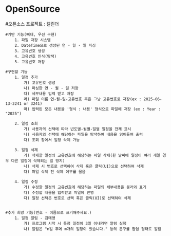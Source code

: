 # OpenSource
#오픈소스 프로젝트 : 캘린더

    #기반 기능(뼈대, 우선 구현)
        1. 파일 저장 시스템
        2. DateTime으로 생성된 연 - 월 - 일 파싱
        3. 고유번호 생성
        4. 고유번호 인식(탐색)
        5. 고유번호 저장
    
    #구현할 기능
        1. 일정 추가
            가) 고유번호 생성
            나) 파싱한 연 - 월 - 일 저장
            다) 세부내용 입력 받고 저장
            라) 파일 이름 연-월-일-고유번호 혹은 그낭 고유번호로 저장(ex : 2025-06-13-3241 or 3241)
            마) 입력된 모든 내용을 '형식 : 내용' 형식으로 파일에 저장 (ex : Year : "2025")
    
        2. 일정 조회
            가) 사용자의 선택에 따라 년도별-월별-일별 일정을 전체 표시
            나) 사용자의 선택에 해당하는 파일을 탐색하여 내용을 읽어들여 출력
            다) 조회 창에서 일정 삭제 가능
        
        3. 일정 삭제
            가) 삭제할 일정의 고유번호에 해당하는 파일 삭제(한 날짜에 일정이 여러 개일 경우 다른 일정이 삭제되는 일 방지)
            나) 삭제 시 번호로 선택하여 삭제 혹은 클릭(UI)으로 선택하여 삭제
            다) 파일 삭제 전 삭제 여부를 물음
        
        4. 일정 수정
            가) 수정할 일정의 고유번호에 해당하는 파일의 세부내용을 불러와 표기
            다) 수정할 내용을 입력받고 파일에 반영
            다) 일정 선택은 번호로 선택 혹은 클릭(UI)로 선택하여 삭제
        
    
    #추가 희망 기능(번호 - 이름으로 표기해주세요.)
        1. 일정 알림 - 김태영
            가) 프로그램 시작 시 특정 일정이 3일 이내라면 알림 실행
            나) 알림은 "n일 후에 m개의 일정이 있습니다." 등의 문구를 팝업 형태로 알림
    
